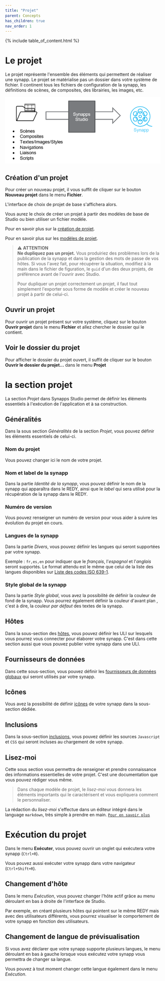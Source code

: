 ```yaml
---
title: "Projet"
parent: Concepts
has_children: true
nav_order: 1
---
```


{% include table_of_content.html %}

# Le projet

Le projet représente l'ensemble des éléments qui permettent de réaliser une synapp. Le projet se matérialise pas un dossier dans votre système de fichier. Il continent tous les fichiers de configuration de la synapp, les définitions de scènes, de composites, des librairies, les images, etc.

![Répertoire de projet](../../assets/quick-start/first-project/03.png)

## Création d'un projet

Pour créer un nouveau projet, il vous suffit de cliquer sur le bouton **Nouveau projet** dans le menu **Fichier**.

L'interface de choix de projet de base s'affichera alors.

Vous aurez le choix de créer un projet à partir des modèles de base de Studio ou bien utiliser un fichier modèle.

Pour en savoir plus sur la [création de projet](../../quick-start/first-project.md).

Pour en savoir plus sur les [modèles de projet](./project-model.md).

> ⚠️ **ATTENTION**<br>
> **Ne dupliquez pas un projet.** Vous produiriez des problèmes lors de la publication de la synapp et dans la gestion des mots de passe de vos hôtes. Si vous l'avez fait, pour récupérer la situation, modifiez à la main dans le fichier de figuration, le `guid` d'un des deux projets, de préférence avant de l'ouvrir avec Studio.
>
> Pour dupliquer un projet correctement un projet, il faut tout simplement l'exporter sous forme de modèle et créer le nouveau projet à partir de celui-ci.
## Ouvrir un projet

Pour ouvrir un projet présent sur votre système, cliquez sur le bouton **Ouvrir projet** dans le menu **Fichier** et allez chercher le dossier qui le contient.

## Voir le dossier du projet

Pour afficher le dossier du projet ouvert, il suffit de cliquer sur le bouton **Ouvrir le dossier du projet...** dans le menu **Projet**


# la section projet

La section *Projet* dans Synapps Studio permet de définir les éléments essentiels à l'exécution de l'application et à sa construction.

## Généralités

Dans la sous section *Généralités* de la section *Projet*, vous pouvez définir les éléments essentiels de celui-ci.

### Nom du projet
Vous pouvez changer ici le nom de votre projet.

### Nom et label de la synapp
Dans la partie *Identité de la synapp*, vous pouvez définir le nom de la synapp qui apparaîtra dans le REDY, ainsi que le *label* qui sera utilisé pour la récupération de la synapp dans le REDY.

### Numéro de version
Vous pouvez renseigner un numéro de version pour vous aider à suivre les évolution du projet en cours.

### Langues de la synapp
Dans la partie *Divers*, vous pouvez définir les langues qui seront supportées par votre synapp.

Exemple : `fr,es,en` pour indiquer que le *français*, l'*espagnol* et l'*anglais* seront supportés. Le format attendu est le même que celui de la liste des langues disponibles sur [Liste des codes ISO 639-1](https://fr.wikipedia.org/wiki/Liste_des_codes_ISO_639-1).

### Style global de la synapp
Dans la partie *Style global*, vous avez la possibilité de définir la couleur de fond de la synapp. Vous pourrez également définir la couleur d'avant plan , c'est à dire, la couleur *par défaut* des textes de la synapp.

## Hôtes

Dans la sous-section des [hôtes](./hosts.md), vous pouvez définir les ULI sur lesquels vous pourrez vous connecter pour élaborer votre synapp.
C'est dans cette section aussi que vous pouvez publier votre synapp dans une ULI.

## Fournisseurs de données

Dans cette sous-section, vous pouvez définir les [fournisseurs de données globaux](./global-data-sources.md) qui seront utilisés par votre synapp.

## Icônes

Vous avez la possibilité de définir [icônes](./icons.md) de votre synapp dans la sous-section dédiée.

## Inclusions

Dans la sous-section [inclusions](./includes.md), vous pouvez définir les sources `Javascript` et `CSS` qui seront incluses au chargement de votre synapp.

## Lisez-moi

Cette sous section vous permettra de renseigner et prendre connaissance des informations essentielles de votre projet. C'est une documentation que vous pouvez rédiger vous même.

> Dans chaque modèle de projet, le *lisez-moi* vous donnera les éléments importants qui le caractérisent et vous expliquera comment le personnaliser.

La rédaction du *lisez-moi* s'effectue dans un éditeur intégré dans le language `markdown`, très simple à prendre en main. [`Pour en savoir plus`](https://fr.wikipedia.org/wiki/Markdown)

# Exécution du projet

Dans le menu **Exécuter**, vous pouvez ouvrir un onglet qui exécutera votre synapp (`Ctrl+R`).

Vous pouvez aussi exécuter votre synapp dans votre navigateur (`Ctrl+Shift+R`).

## Changement d'hôte

Dans le menu *Exécution*, vous pouvez changer l'hôte actif grâce au menu déroulant en bas à droite de l'interface de Studio.

Par exemple, en créant plusieurs hôtes qui pointent sur le même REDY mais avec des utilisateurs différents, vous pourrez visualiser le comportement de votre synapp en fonction des utilisateurs.

## Changement de langue de prévisualisation

Si vous avez déclarer que votre synapp supporte plusieurs langues, le menu déroulant en bas à gauche lorsque vous exécutez votre synapp vous permettra de changer sa langue.

Vous pouvez à tout moment changer cette langue également dans le menu *Exécution*.
